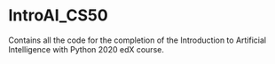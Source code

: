 # IntroAI_CS50
Contains all the code for the completion of the Introduction to Artificial Intelligence with Python 2020 edX course.
